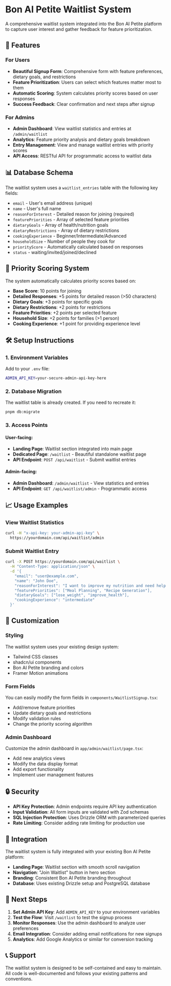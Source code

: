 # Bon AI Petite Waitlist System

A comprehensive waitlist system integrated into the Bon AI Petite platform to
capture user interest and gather feedback for feature prioritization.

## 🚀 Features

### For Users

- **Beautiful Signup Form**: Comprehensive form with feature preferences,
  dietary goals, and restrictions
- **Feature Prioritization**: Users can select which features matter most to
  them
- **Automatic Scoring**: System calculates priority scores based on user
  responses
- **Success Feedback**: Clear confirmation and next steps after signup

### For Admins

- **Admin Dashboard**: View waitlist statistics and entries at `/admin/waitlist`
- **Analytics**: Feature priority analysis and dietary goals breakdown
- **Entry Management**: View and manage waitlist entries with priority scores
- **API Access**: RESTful API for programmatic access to waitlist data

## 📊 Database Schema

The waitlist system uses a `waitlist_entries` table with the following key
fields:

- `email` - User's email address (unique)
- `name` - User's full name
- `reasonForInterest` - Detailed reason for joining (required)
- `featurePriorities` - Array of selected feature priorities
- `dietaryGoals` - Array of health/nutrition goals
- `dietaryRestrictions` - Array of dietary restrictions
- `cookingExperience` - Beginner/Intermediate/Advanced
- `householdSize` - Number of people they cook for
- `priorityScore` - Automatically calculated based on responses
- `status` - waiting/invited/joined/declined

## 🎯 Priority Scoring System

The system automatically calculates priority scores based on:

- **Base Score**: 10 points for joining
- **Detailed Responses**: +5 points for detailed reason (>50 characters)
- **Dietary Goals**: +3 points for specific goals
- **Dietary Restrictions**: +2 points for restrictions
- **Feature Priorities**: +2 points per selected feature
- **Household Size**: +2 points for families (>1 person)
- **Cooking Experience**: +1 point for providing experience level

## 🛠️ Setup Instructions

### 1. Environment Variables

Add to your `.env` file:

```bash
ADMIN_API_KEY=your-secure-admin-api-key-here
```

### 2. Database Migration

The waitlist table is already created. If you need to recreate it:

```bash
pnpm db:migrate
```

### 3. Access Points

#### User-facing:

- **Landing Page**: Waitlist section integrated into main page
- **Dedicated Page**: `/waitlist` - Beautiful standalone waitlist page
- **API Endpoint**: `POST /api/waitlist` - Submit waitlist entries

#### Admin-facing:

- **Admin Dashboard**: `/admin/waitlist` - View statistics and entries
- **API Endpoint**: `GET /api/waitlist/admin` - Programmatic access

## 📈 Usage Examples

### View Waitlist Statistics

```bash
curl -H "x-api-key: your-admin-api-key" \
  https://yourdomain.com/api/waitlist/admin
```

### Submit Waitlist Entry

```bash
curl -X POST https://yourdomain.com/api/waitlist \
  -H "Content-Type: application/json" \
  -d '{
    "email": "user@example.com",
    "name": "John Doe",
    "reasonForInterest": "I want to improve my nutrition and need help with meal planning",
    "featurePriorities": ["Meal Planning", "Recipe Generation"],
    "dietaryGoals": ["lose_weight", "improve_health"],
    "cookingExperience": "intermediate"
  }'
```

## 🎨 Customization

### Styling

The waitlist system uses your existing design system:

- Tailwind CSS classes
- shadcn/ui components
- Bon AI Petite branding and colors
- Framer Motion animations

### Form Fields

You can easily modify the form fields in `components/WaitlistSignup.tsx`:

- Add/remove feature priorities
- Update dietary goals and restrictions
- Modify validation rules
- Change the priority scoring algorithm

### Admin Dashboard

Customize the admin dashboard in `app/admin/waitlist/page.tsx`:

- Add new analytics views
- Modify the data display format
- Add export functionality
- Implement user management features

## 🔒 Security

- **API Key Protection**: Admin endpoints require API key authentication
- **Input Validation**: All form inputs are validated with Zod schemas
- **SQL Injection Protection**: Uses Drizzle ORM with parameterized queries
- **Rate Limiting**: Consider adding rate limiting for production use

## 📱 Integration

The waitlist system is fully integrated with your existing Bon AI Petite
platform:

- **Landing Page**: Waitlist section with smooth scroll navigation
- **Navigation**: "Join Waitlist" button in hero section
- **Branding**: Consistent Bon AI Petite branding throughout
- **Database**: Uses existing Drizzle setup and PostgreSQL database

## 🚀 Next Steps

1. **Set Admin API Key**: Add `ADMIN_API_KEY` to your environment variables
2. **Test the Flow**: Visit `/waitlist` to test the signup process
3. **Monitor Responses**: Use the admin dashboard to analyze user preferences
4. **Email Integration**: Consider adding email notifications for new signups
5. **Analytics**: Add Google Analytics or similar for conversion tracking

## 📞 Support

The waitlist system is designed to be self-contained and easy to maintain. All
code is well-documented and follows your existing patterns and conventions.
